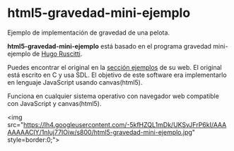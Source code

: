 html5-gravedad-mini-ejemplo
===========================

Ejemplo de implementación de gravedad de una pelota.

**html5-gravedad-mini-ejemplo** está basado en el programa gravedad mini-ejemplo de [Hugo Ruscitti](http://www.losersjuegos.com.ar/).

Puedes encontrar el original en la [sección ejemplos](http://www.losersjuegos.com.ar/referencia/ejemplos) de su web. El original está escrito en C y usa SDL. El objetivo de este software era implementarlo en lenguaje JavaScript usando canvas(html5).

Funciona en cualquier sistema operativo con navegador web compatible con JavaScript y canvas(html5).

<img src="https://lh4.googleusercontent.com/-5kfHZQL1mDk/UKSvJFrP6kI/AAAAAAAACIY/1nluj77IOiw/s800/html5-gravedad-mini-ejemplo.jpg" style=border:0;">